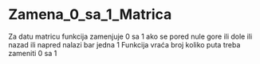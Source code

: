 # Zamena_0_sa_1_Matrica

Za datu matricu funkcija zamenjuje 0 sa 1 ako se pored nule gore ili dole ili nazad ili napred nalazi bar jedna 1
Funkcija vraća broj koliko puta treba zameniti 0 sa 1
